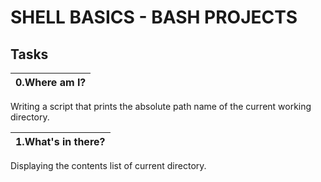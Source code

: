 # SHELL BASICS - BASH PROJECTS

## Tasks

| 0.Where am I? |
|:--- |

Writing a script that prints the absolute path name of the current working directory.

| 1.What's in there? |
|:--- |

Displaying the contents list of current directory.
